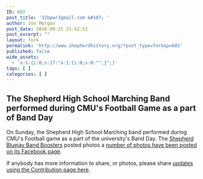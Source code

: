 ```yaml
---
ID: 602
post_title: '32bpwr3gmail-com &#187; '
author: Jon Morgan
post_date: 2016-09-25 21:42:52
post_excerpt: ""
layout: fork
permalink: 'http://www.shepherdhistory.org/?post_type=fork&p=602'
published: false
wide_assets:
  - 'a:1:{i:0;s:17:"a:1:{i:0;s:0:"";}";}'
tags: [ ]
categories: [ ]
---
```

<h2>The Shepherd High School Marching Band performed during CMU's Football Game as a part of Band Day</h2>
On Sunday, the Shepherd High School Marching band performed during CMU's Football game as a part of the university's Band Day. The <a href="https://www.facebook.com/Shepherd-Bluejay-Band-Boosters-139962909393950/">Shepherd Bluejay Band Boosters</a> posted photos a <a href="https://www.facebook.com/permalink.php?story_fbid=1206009799455917&amp;id=139962909393950">number of photos have been posted on its Facebook page</a>.

If anybody has more information to share, or photos, please share <a href="http://www.shepherdhistory.org/contribute/">updates using the Contribution page here</a>.